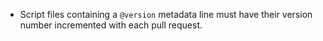- Script files containing a `@version` metadata line must have their version number incremented with each pull request.
